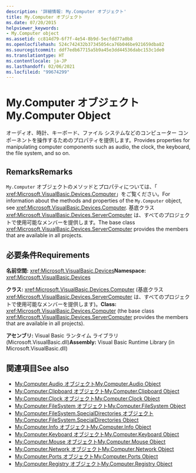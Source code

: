 ```yaml
---
description: '詳細情報: My.Computer オブジェクト'
title: My.Computer オブジェクト
ms.date: 07/20/2015
helpviewer_keywords:
- My.Computer object
ms.assetid: cc814d79-6f7f-4e54-8b9d-5ecfdd77a0b8
ms.openlocfilehash: 524c742432b37345054ca76b046be921659dba82
ms.sourcegitcommit: ddf7edb67715a5b9a45e3dd44536dabc153c1de0
ms.translationtype: HT
ms.contentlocale: ja-JP
ms.lasthandoff: 02/06/2021
ms.locfileid: "99674299"
---
```

# <a name="mycomputer-object"></a><span data-ttu-id="bfb92-103">My.Computer オブジェクト</span><span class="sxs-lookup"><span data-stu-id="bfb92-103">My.Computer Object</span></span>

<span data-ttu-id="bfb92-104">オーディオ、時計、キーボード、ファイル システムなどのコンピューター コンポーネントを操作するためのプロパティを提供します。</span><span class="sxs-lookup"><span data-stu-id="bfb92-104">Provides properties for manipulating computer components such as audio, the clock, the keyboard, the file system, and so on.</span></span>  
  
## <a name="remarks"></a><span data-ttu-id="bfb92-105">Remarks</span><span class="sxs-lookup"><span data-stu-id="bfb92-105">Remarks</span></span>  

 <span data-ttu-id="bfb92-106">`My.Computer` オブジェクトのメソッドとプロパティについては、「 <xref:Microsoft.VisualBasic.Devices.Computer>」をご覧ください。</span><span class="sxs-lookup"><span data-stu-id="bfb92-106">For information about the methods and properties of the `My.Computer` object, see <xref:Microsoft.VisualBasic.Devices.Computer>.</span></span> <span data-ttu-id="bfb92-107">基底クラス <xref:Microsoft.VisualBasic.Devices.ServerComputer> は、すべてのプロジェクトで使用可能なメンバーを提供します。</span><span class="sxs-lookup"><span data-stu-id="bfb92-107">The base class <xref:Microsoft.VisualBasic.Devices.ServerComputer> provides the members that are available in all projects.</span></span>  
  
## <a name="requirements"></a><span data-ttu-id="bfb92-108">必要条件</span><span class="sxs-lookup"><span data-stu-id="bfb92-108">Requirements</span></span>  

 <span data-ttu-id="bfb92-109">**名前空間:** <xref:Microsoft.VisualBasic.Devices></span><span class="sxs-lookup"><span data-stu-id="bfb92-109">**Namespace:** <xref:Microsoft.VisualBasic.Devices></span></span>  
  
 <span data-ttu-id="bfb92-110">**クラス:** <xref:Microsoft.VisualBasic.Devices.Computer> (基底クラス <xref:Microsoft.VisualBasic.Devices.ServerComputer> は、すべてのプロジェクトで使用可能なメンバーを提供します)。</span><span class="sxs-lookup"><span data-stu-id="bfb92-110">**Class:** <xref:Microsoft.VisualBasic.Devices.Computer> (the base class <xref:Microsoft.VisualBasic.Devices.ServerComputer> provides the members that are available in all projects).</span></span>  
  
 <span data-ttu-id="bfb92-111">**アセンブリ:** Visual Basic ランタイム ライブラリ (Microsoft.VisualBasic.dll)</span><span class="sxs-lookup"><span data-stu-id="bfb92-111">**Assembly:** Visual Basic Runtime Library (in Microsoft.VisualBasic.dll)</span></span>  
  
## <a name="see-also"></a><span data-ttu-id="bfb92-112">関連項目</span><span class="sxs-lookup"><span data-stu-id="bfb92-112">See also</span></span>

- [<span data-ttu-id="bfb92-113">My.Computer.Audio オブジェクト</span><span class="sxs-lookup"><span data-stu-id="bfb92-113">My.Computer.Audio Object</span></span>](my-computer-audio-object.md)
- [<span data-ttu-id="bfb92-114">My.Computer.Clipboard オブジェクト</span><span class="sxs-lookup"><span data-stu-id="bfb92-114">My.Computer.Clipboard Object</span></span>](my-computer-clipboard-object.md)
- [<span data-ttu-id="bfb92-115">My.Computer.Clock オブジェクト</span><span class="sxs-lookup"><span data-stu-id="bfb92-115">My.Computer.Clock Object</span></span>](my-computer-clock-object.md)
- [<span data-ttu-id="bfb92-116">My.Computer.FileSystem オブジェクト</span><span class="sxs-lookup"><span data-stu-id="bfb92-116">My.Computer.FileSystem Object</span></span>](my-computer-filesystem-object.md)
- [<span data-ttu-id="bfb92-117">My.Computer.FileSystem.SpecialDirectories オブジェクト</span><span class="sxs-lookup"><span data-stu-id="bfb92-117">My.Computer.FileSystem.SpecialDirectories Object</span></span>](my-computer-filesystem-specialdirectories-object.md)
- [<span data-ttu-id="bfb92-118">My.Computer.Info オブジェクト</span><span class="sxs-lookup"><span data-stu-id="bfb92-118">My.Computer.Info Object</span></span>](my-computer-info-object.md)
- [<span data-ttu-id="bfb92-119">My.Computer.Keyboard オブジェクト</span><span class="sxs-lookup"><span data-stu-id="bfb92-119">My.Computer.Keyboard Object</span></span>](my-computer-keyboard-object.md)
- [<span data-ttu-id="bfb92-120">My.Computer.Mouse オブジェクト</span><span class="sxs-lookup"><span data-stu-id="bfb92-120">My.Computer.Mouse Object</span></span>](my-computer-mouse-object.md)
- [<span data-ttu-id="bfb92-121">My.Computer.Network オブジェクト</span><span class="sxs-lookup"><span data-stu-id="bfb92-121">My.Computer.Network Object</span></span>](my-computer-network-object.md)
- [<span data-ttu-id="bfb92-122">My.Computer.Ports オブジェクト</span><span class="sxs-lookup"><span data-stu-id="bfb92-122">My.Computer.Ports Object</span></span>](my-computer-ports-object.md)
- [<span data-ttu-id="bfb92-123">My.Computer.Registry オブジェクト</span><span class="sxs-lookup"><span data-stu-id="bfb92-123">My.Computer.Registry Object</span></span>](my-computer-registry-object.md)
